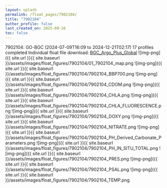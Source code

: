 ```yaml
---
layout: splash
permalink: /float_pages/7902104/
title: "7902104"
author_profile: false
last_created_on: 2025-09-26
toc: false
---
```

 
7902104: GO-BGC (2024-07-09T16:09 to 2024-12-21T02:17)
17 profiles completed
Individual float file download: [BGC_Argo_Plus_Global](https://ftp.soest.hawaii.edu/bgc_argo_plus/Individual_Floats/outliers_removed/7902104_Sprof_processed.nc)
![img-png]({{ site.url }}{{ site.baseurl }}/assets/images/float_figures/7902104/01_7902104_map.png
![img-png]({{ site.url }}{{ site.baseurl }}/assets/images/float_figures/7902104/7902104_BBP700.png
![img-png]({{ site.url }}{{ site.baseurl }}/assets/images/float_figures/7902104/7902104_CDOM.png
![img-png]({{ site.url }}{{ site.baseurl }}/assets/images/float_figures/7902104/7902104_CHLA.png
![img-png]({{ site.url }}{{ site.baseurl }}/assets/images/float_figures/7902104/7902104_CHLA_FLUORESCENCE.png
![img-png]({{ site.url }}{{ site.baseurl }}/assets/images/float_figures/7902104/7902104_DOXY.png
![img-png]({{ site.url }}{{ site.baseurl }}/assets/images/float_figures/7902104/7902104_NITRATE.png
![img-png]({{ site.url }}{{ site.baseurl }}/assets/images/float_figures/7902104/7902104_PH_Derived_Carbonate_Parameters.png
![img-png]({{ site.url }}{{ site.baseurl }}/assets/images/float_figures/7902104/7902104_PH_IN_SITU_TOTAL.png
![img-png]({{ site.url }}{{ site.baseurl }}/assets/images/float_figures/7902104/7902104_PRES.png
![img-png]({{ site.url }}{{ site.baseurl }}/assets/images/float_figures/7902104/7902104_PSAL.png
![img-png]({{ site.url }}{{ site.baseurl }}/assets/images/float_figures/7902104/7902104_TEMP.png
